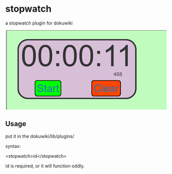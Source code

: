# stopwatch
a stopwatch plugin for dokuwiki

![effect](effect.png)

## Usage

put it in the dokuwiki/lib/plugins/

syntax:

\<stopwatch\>id\<\/stopwatch\> 

id is required, or it will function oddly.

